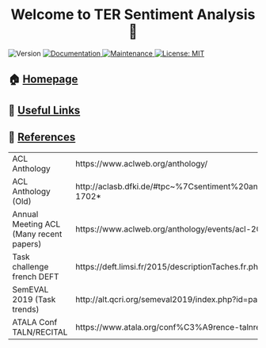 <h1 align="center">Welcome to TER Sentiment Analysis 👋</h1>
<p>
  <img alt="Version" src="https://img.shields.io/badge/version-1.0.0-blue.svg?cacheSeconds=2592000" />
  <a href="https://github.com/kefranabg/readme-md-generator#readme" target="_blank">
    <img alt="Documentation" src="https://img.shields.io/badge/documentation-yes-brightgreen.svg" />
  </a>
  <a href="https://github.com/kefranabg/readme-md-generator/graphs/commit-activity" target="_blank">
    <img alt="Maintenance" src="https://img.shields.io/badge/Maintained%3F-yes-green.svg" />
  </a>
  <a href="https://github.com/kefranabg/readme-md-generator/blob/master/LICENSE" target="_blank">
    <img alt="License: MIT" src="https://img.shields.io/github/license/Torilen/TER Sentiment Analysis" />
  </a>
</p>

## 🏠 [Homepage](https://github.com/Torilen/TER-Sentiment-Analysis)
## :link: [Useful Links](https://github.com/Torilen/TER-Sentiment-Analysis/USEFULLINKS.md)
## :triangular_flag_on_post: [References](https://github.com/Torilen/TER-Sentiment-Analysis)


<table>
  <tr>
    <td>ACL Anthology</td>
    <td>https://www.aclweb.org/anthology/</td>
  </tr>
  <tr>
    <td>ACL Anthology (Old)</td>
    <td>http://aclasb.dfki.de/#tpc~%7Csentiment%20analysis*doc~L14-1702*</td>
  </tr>
  <tr>
    <td>Annual Meeting ACL (Many recent papers)</td>
    <td>https://www.aclweb.org/anthology/events/acl-2019/#p19-1</td>
  </tr>
  <tr>
    <td>Task challenge french DEFT</td>
    <td>https://deft.limsi.fr/2015/descriptionTaches.fr.php?lang=fr</td>
  </tr>
  <tr>
    <td>SemEVAL 2019 (Task trends)</td>
    <td>http://alt.qcri.org/semeval2019/index.php?id=papers</td>
  </tr>
  <tr>
    <td>ATALA Conf TALN/RECITAL</td>
    <td>https://www.atala.org/conf%C3%A9rence-talnrecital/actes</td>
  </tr>
</table>
